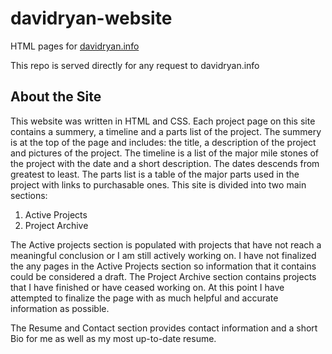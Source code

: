 # davidryan-website
HTML pages for [davidryan.info](davidryan.info)

This repo is served directly for any request to davidryan.info


## About the Site

This website was written in HTML and CSS. Each project page on this site contains a summery, a timeline and a
parts
list of the project. The summery is at the top of the page and includes: the title, a description of the project
and
pictures of the project. The timeline is a list of the major mile stones of the project with the date and a short
description. The dates descends from greatest to least. The parts list is a table of the major parts used in the
project with links to purchasable ones.
This site is divided into two main sections:

1. Active Projects
2. Project Archive

The Active projects section is populated with projects that have not reach a meaningful conclusion or I am
still actively working on. I have not finalized the any pages in the Active Projects section so information that it
contains could be considered a draft.
The Project Archive section contains projects that I have finished or have ceased working on. At this point I have attempted to finalize the page with as much helpful and accurate information as possible.

The Resume and Contact section provides contact information and a short Bio for me as well as my most up-to-date resume.
